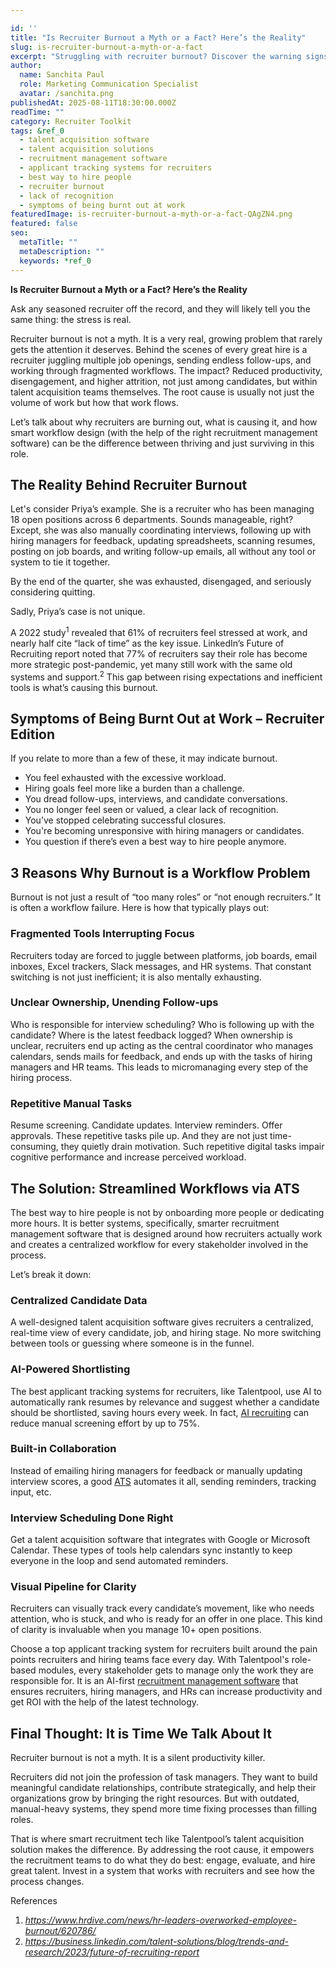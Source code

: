 ```yaml
---

id: ''
title: "Is Recruiter Burnout a Myth or a Fact? Here’s the Reality"
slug: is-recruiter-burnout-a-myth-or-a-fact
excerpt: "Struggling with recruiter burnout? Discover the warning signs, real causes, and how Talentpool recruitment management software is the ultimate fix in 2025."
author:
  name: Sanchita Paul
  role: Marketing Communication Specialist
  avatar: /sanchita.png
publishedAt: 2025-08-11T18:30:00.000Z
readTime: ""
category: Recruiter Toolkit
tags: &ref_0
  - talent acquisition software
  - talent acquisition solutions
  - recruitment management software
  - applicant tracking systems for recruiters
  - best way to hire people
  - recruiter burnout
  - lack of recognition
  - symptoms of being burnt out at work
featuredImage: is-recruiter-burnout-a-myth-or-a-fact-QAgZN4.png
featured: false
seo:
  metaTitle: ""
  metaDescription: ""
  keywords: *ref_0
---
```


**Is Recruiter Burnout a Myth or a Fact? Here’s the Reality**

Ask any seasoned recruiter off the record, and they will likely tell you the same thing: the stress is real.

Recruiter burnout is not a myth. It is a very real, growing problem that rarely gets the attention it deserves. Behind the scenes of every great hire is a recruiter juggling multiple job openings, sending endless follow-ups, and working through fragmented workflows. The impact? Reduced productivity, disengagement, and higher attrition, not just among candidates, but within talent acquisition teams themselves. The root cause is usually not just the volume of work but how that work flows.

Let’s talk about why recruiters are burning out, what is causing it, and how smart workflow design (with the help of the right recruitment management software) can be the difference between thriving and just surviving in this role.

## **The Reality Behind Recruiter Burnout**

Let's consider Priya’s example. She is a recruiter who has been managing 18 open positions across 6 departments. Sounds manageable, right? Except, she was also manually coordinating interviews, following up with hiring managers for feedback, updating spreadsheets, scanning resumes, posting on job boards, and writing follow-up emails, all without any tool or system to tie it together.

By the end of the quarter, she was exhausted, disengaged, and seriously considering quitting.

Sadly, Priya’s case is not unique.

A 2022 study<sup>1</sup> revealed that 61% of recruiters feel stressed at work, and nearly half cite “lack of time” as the key issue. LinkedIn’s Future of Recruiting report noted that 77% of recruiters say their role has become more strategic post-pandemic, yet many still work with the same old systems and support.<sup>2</sup> This gap between rising expectations and inefficient tools is what’s causing this burnout.

## **Symptoms of Being Burnt Out at Work – Recruiter Edition**

If you relate to more than a few of these, it may indicate burnout.

- You feel exhausted with the excessive workload.
- Hiring goals feel more like a burden than a challenge.
- You dread follow-ups, interviews, and candidate conversations.
- You no longer feel seen or valued, a clear lack of recognition.
- You’ve stopped celebrating successful closures.
- You're becoming unresponsive with hiring managers or candidates.
- You question if there’s even a best way to hire people anymore.

## **3 Reasons Why Burnout is a Workflow Problem**

Burnout is not just a result of “too many roles” or “not enough recruiters.” It is often a workflow failure. Here is how that typically plays out:

### **Fragmented Tools Interrupting Focus**

Recruiters today are forced to juggle between platforms, job boards, email inboxes, Excel trackers, Slack messages, and HR systems. That constant switching is not just inefficient; it is also mentally exhausting.

### **Unclear Ownership, Unending Follow-ups**

Who is responsible for interview scheduling? Who is following up with the candidate? Where is the latest feedback logged? When ownership is unclear, recruiters end up acting as the central coordinator who manages calendars, sends mails for feedback, and ends up with the tasks of hiring managers and HR teams. This leads to micromanaging every step of the hiring process.

### **Repetitive Manual Tasks**

Resume screening. Candidate updates. Interview reminders. Offer approvals. These repetitive tasks pile up. And they are not just time-consuming, they quietly drain motivation. Such repetitive digital tasks impair cognitive performance and increase perceived workload.

## **The Solution: Streamlined Workflows via ATS**

The best way to hire people is not by onboarding more people or dedicating more hours. It is better systems, specifically, smarter recruitment management software that is designed around how recruiters actually work and creates a centralized workflow for every stakeholder involved in the process.

Let’s break it down:

### **Centralized Candidate Data**

A well-designed talent acquisition software gives recruiters a centralized, real-time view of every candidate, job, and hiring stage. No more switching between tools or guessing where someone is in the funnel.

### **AI-Powered Shortlisting**

The best applicant tracking systems for recruiters, like Talentpool, use AI to automatically rank resumes by relevance and suggest whether a candidate should be shortlisted, saving hours every week. In fact, [AI recruiting](https://www.thetalentpool.ai/blogs/how-ai-recruiting-is-changing-talent-acquisition-in-2025) can reduce manual screening effort by up to 75%.

### **Built-in Collaboration**

Instead of emailing hiring managers for feedback or manually updating interview scores, a good [ATS](https://www.thetalentpool.ai/blogs/choosing-the-right-ats-key-features-to-look-for-in-2025) automates it all, sending reminders, tracking input, etc.

### **Interview Scheduling Done Right**

Get a talent acquisition software that integrates with Google or Microsoft Calendar. These types of tools help calendars sync instantly to keep everyone in the loop and send automated reminders.

### **Visual Pipeline for Clarity**

Recruiters can visually track every candidate’s movement, like who needs attention, who is stuck, and who is ready for an offer in one place. This kind of clarity is invaluable when you manage 10+ open positions.

Choose a top applicant tracking system for recruiters built around the pain points recruiters and hiring teams face every day. With Talentpool's role-based modules, every stakeholder gets to manage only the work they are responsible for. It is an AI-first [recruitment management software](https://www.thetalentpool.ai/blogs/the-ultimate-guide-to-selecting-the-right-recruitment-software) that ensures recruiters, hiring managers, and HRs can increase productivity and get ROI with the help of the latest technology.

## **Final Thought: It is Time We Talk About It**

Recruiter burnout is not a myth. It is a silent productivity killer.

Recruiters did not join the profession of task managers. They want to build meaningful candidate relationships, contribute strategically, and help their organizations grow by bringing the right resources. But with outdated, manual-heavy systems, they spend more time fixing processes than filling roles.

That is where smart recruitment tech like Talentpool’s talent acquisition solution makes the difference. By addressing the root cause, it empowers the recruitment teams to do what they do best: engage, evaluate, and hire great talent. Invest in a system that works with recruiters and see how the process changes.

References

1. _<https://www.hrdive.com/news/hr-leaders-overworked-employee-burnout/620786/>_
2. _<https://business.linkedin.com/talent-solutions/blog/trends-and-research/2023/future-of-recruiting-report>_
